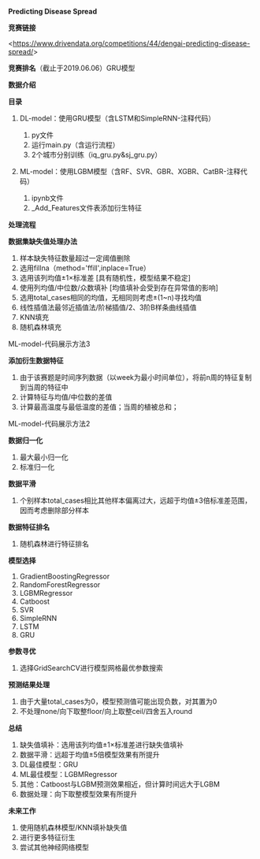 **Predicting Disease Spread**

**竞赛链接**

<<https://www.drivendata.org/competitions/44/dengai-predicting-disease-spread/>>

**竞赛排名**（截止于2019.06.06）GRU模型



**数据介绍**



**目录**

1. DL-model：使用GRU模型（含LSTM和SimpleRNN-注释代码）
   1. py文件
   2. 运行main.py（含运行流程）
   3. 2个城市分别训练（iq_gru.py&sj_gru.py）

2. ML-model：使用LGBM模型（含RF、SVR、GBR、XGBR、CatBR-注释代码）
   1. ipynb文件
   2. _Add_Features文件表添加衍生特征

**处理流程**

**数据集缺失值处理办法**

1. 样本缺失特征数量超过一定阈值删除
2. 选用fillna（method='ffill',inplace=True）
3. 选用该列均值±1×标准差   [具有随机性，模型结果不稳定]
4. 使用列均值/中位数/众数填补 [均值填补会受到存在异常值的影响]
5. 选用total_cases相同的均值，无相同则考虑±(1~n)寻找均值  
6. 线性插值法最邻近插值法/阶梯插值/2、3阶B样条曲线插值   
7. KNN填充 
8. 随机森林填充   

ML-model-代码展示方法3



**添加衍生数据特征**

1. 由于该赛题是时间序列数据（以week为最小时间单位），将前n周的特征复制到当周的特征中
2. 计算特征与均值/中位数的差值 
3. 计算最高温度与最低温度的差值；当周的植被总和；

ML-model-代码展示方法2

**数据归一化**

1. 最大最小归一化
2. 标准归一化

**数据平滑**

1. 个别样本total_cases相比其他样本偏离过大，远超于均值±3倍标准差范围，因而考虑删除部分样本

**数据特征排名**

1. 随机森林进行特征排名

**模型选择**

1. GradientBoostingRegressor
2. RandomForestRegressor
3. LGBMRegressor
4. Catboost
5. SVR
6. SimpleRNN
7. LSTM
8. GRU

**参数寻优**

1. 选择GridSearchCV进行模型网格最优参数搜索

**预测结果处理**

1. 由于大量total_cases为0，模型预测值可能出现负数，对其置为0
2. 不处理none/向下取整floor/向上取整ceil/四舍五入round

**总结**

1. 缺失值填补：选用该列均值±1×标准差进行缺失值填补
2. 数据平滑：远超于均值±5倍模型效果有所提升
3. DL最佳模型：GRU
4. ML最佳模型：LGBMRegressor
5. 其他：Catboost与LGBM预测效果相近，但计算时间远大于LGBM
6. 数据处理：向下取整模型效果有所提升

**未来工作**

1. 使用随机森林模型/KNN填补缺失值
2. 进行更多特征衍生
3. 尝试其他神经网络模型